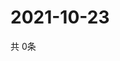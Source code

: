 # 2021-10-23
  共 0条

  <!-- BEGIN -->
  <!-- 最后更新时间Sat Oct 23 2021 05:02:39 GMT+0000 (Coordinated Universal Time) -->
  
  <!-- END -->
  
  